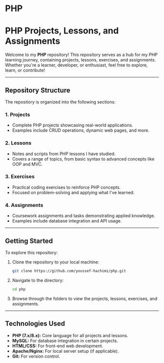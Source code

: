 # PHP
# PHP Projects, Lessons, and Assignments

Welcome to my **PHP** repository! This repository serves as a hub for my PHP learning journey, containing projects, lessons, exercises, and assignments. Whether you're a learner, developer, or enthusiast, feel free to explore, learn, or contribute!

---

## Repository Structure

The repository is organized into the following sections:

### 1. **Projects**
- Complete PHP projects showcasing real-world applications.
- Examples include CRUD operations, dynamic web pages, and more.

### 2. **Lessons**
- Notes and scripts from PHP lessons I have studied.
- Covers a range of topics, from basic syntax to advanced concepts like OOP and MVC.

### 3. **Exercises**
- Practical coding exercises to reinforce PHP concepts.
- Focused on problem-solving and applying what I've learned.

### 4. **Assignments**
- Coursework assignments and tasks demonstrating applied knowledge.
- Examples include database integration and API usage.

---

## Getting Started

To explore this repository:

1. Clone the repository to your local machine:
    ```bash
    git clone https://github.com/youssef-hachimi/php.git
    ```

2. Navigate to the directory:
    ```bash
    cd php
    ```

3. Browse through the folders to view the projects, lessons, exercises, and assignments.

---

## Technologies Used

- **PHP (7.x/8.x):** Core language for all projects and lessons.
- **MySQL:** For database integration in certain projects.
- **HTML/CSS:** For front-end web development.
- **Apache/Nginx:** For local server setup (if applicable).
- **Git:** For version control.

